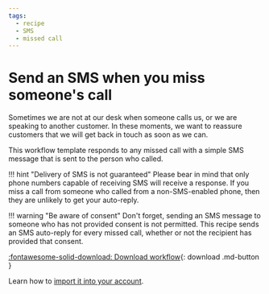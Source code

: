 ```yaml
---
tags:
  - recipe
  - SMS
  - missed call
---
```


# Send an SMS when you miss someone's call

Sometimes we are not at our desk when someone calls us, or we are speaking to another customer. In these moments, we want to reassure customers that we will get back in touch as soon as we can. 

This workflow template responds to any missed call with a simple SMS message that is sent to the person who called. 

!!! hint "Delivery of SMS is not guaranteed"
    Please bear in mind that only phone numbers capable of receiving SMS will receive a response. If you miss a call from someone who called from a non-SMS-enabled phone, then they are unlikely to get your auto-reply. 

!!! warning "Be aware of consent"
    Don't forget, sending an SMS message to someone who has not provided consent is not permitted. This recipe sends an SMS auto-reply for every missed call, whether or not the recipient has provided that consent. 

[:fontawesome-solid-download: Download workflow](missed-call.json){: download .md-button }

Learn how to [import it into your account](../../users/import-export.md#importing-workflows). 


